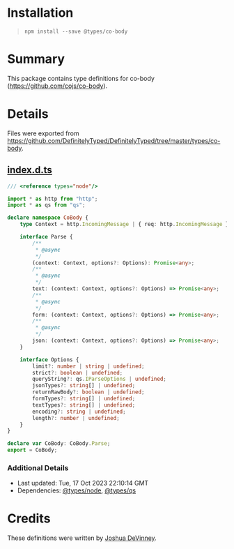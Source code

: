 # Installation
> `npm install --save @types/co-body`

# Summary
This package contains type definitions for co-body (https://github.com/cojs/co-body).

# Details
Files were exported from https://github.com/DefinitelyTyped/DefinitelyTyped/tree/master/types/co-body.
## [index.d.ts](https://github.com/DefinitelyTyped/DefinitelyTyped/tree/master/types/co-body/index.d.ts)
````ts
/// <reference types="node"/>

import * as http from "http";
import * as qs from "qs";

declare namespace CoBody {
    type Context = http.IncomingMessage | { req: http.IncomingMessage };

    interface Parse {
        /**
         * @async
         */
        (context: Context, options?: Options): Promise<any>;
        /**
         * @async
         */
        text: (context: Context, options?: Options) => Promise<any>;
        /**
         * @async
         */
        form: (context: Context, options?: Options) => Promise<any>;
        /**
         * @async
         */
        json: (context: Context, options?: Options) => Promise<any>;
    }

    interface Options {
        limit?: number | string | undefined;
        strict?: boolean | undefined;
        queryString?: qs.IParseOptions | undefined;
        jsonTypes?: string[] | undefined;
        returnRawBody?: boolean | undefined;
        formTypes?: string[] | undefined;
        textTypes?: string[] | undefined;
        encoding?: string | undefined;
        length?: number | undefined;
    }
}

declare var CoBody: CoBody.Parse;
export = CoBody;

````

### Additional Details
 * Last updated: Tue, 17 Oct 2023 22:10:14 GMT
 * Dependencies: [@types/node](https://npmjs.com/package/@types/node), [@types/qs](https://npmjs.com/package/@types/qs)

# Credits
These definitions were written by [Joshua DeVinney](https://github.com/geoffreak).
